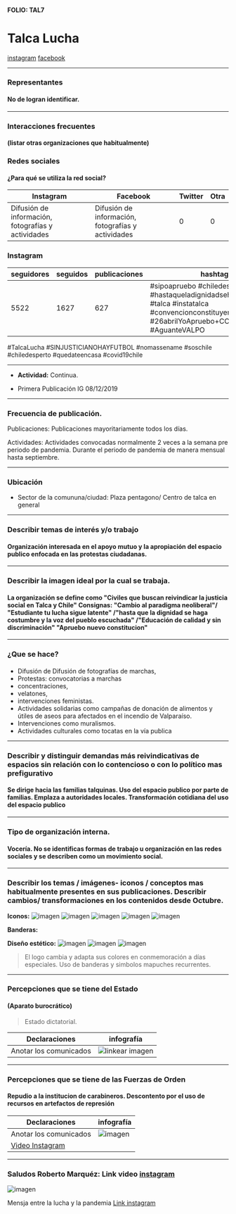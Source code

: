 #### FOLIO: TAL7
# Talca Lucha

[instagram](https://www.instagram.com/talca_lucha/)
[facebook](https://www.facebook.com/TALCALUCHA)

---

### Representantes
#### No de logran identificar. 

---
### Interacciones frecuentes
#### (listar otras organizaciones que habitualmente)

### Redes sociales
#### ¿Para qué se utiliza la red social?
| Instagram | Facebook | Twitter | Otra 
|---|---|---|---|
|Difusión de información, fotografías y actividades|Difusión de información, fotografías y actividades|0| 0|

### **Instagram**
| seguidores | seguidos | publicaciones | hashtag 
|---|---|---|---|
|5522|1627|627| #sipoapruebo #chiledesperto #chile #hastaqueladignidadsehagacostumbre #talca #instatalca #convencionconstituyente #26abrilYoApruebo+CC #AguanteVALPO
#TalcaLucha #SINJUSTICIANOHAYFUTBOL 
#nomassename #soschile
#chiledesperto #quedateencasa #covid19chile

---

* **Actividad:** Continua. 

* Primera Publicación IG 08/12/2019

---
### Frecuencia de publicación.

Publicaciones: Publicaciones mayoritariamente todos los días.

Actividades: Actividades convocadas normalmente 2 veces a la semana pre periodo de pandemia. Durante el periodo de pandemia de manera mensual hasta septiembre. 

---
### Ubicación
* Sector de la comununa/ciudad: Plaza pentagono/ Centro de talca en general

---
### Describir temas de interés y/o trabajo
#### Organización interesada en el apoyo mutuo y la apropiación del espacio publico enfocada en las protestas ciudadanas.
---
### Describir la imagen ideal por la cual se trabaja.
#### La organización se define como "Civiles que buscan reivindicar la justicia social en Talca y Chile" Consignas: "Cambio al paradigma neoliberal"/ "Estudiante tu lucha sigue latente" /"hasta que la dignidad se haga costumbre y la voz del pueblo escuchada" /"Educación de calidad y sin discriminación" "Apruebo nuevo constitucion" 

---
### ¿Que se hace?
#### 
- Difusión de Difusión de fotografías de marchas,
- Protestas: convocatorias a marchas 
- concentraciones, 
- velatones, 
- intervenciones feministas. 
- Actividades solidarias como campañas de donación de alimentos y útiles de aseos para afectados en el incendio de Valparaíso. 
- Intervenciones como muralismos. 
- Actividades culturales como tocatas en la vía publica

---
### Describir y distinguir demandas más reivindicativas de espacios sin relación con lo contencioso o con lo político mas prefigurativo
#### Se dirige hacia las familias talquinas. Uso del espacio publico por parte de familias. Emplaza a autoridades locales. Transformación cotidiana del uso del espacio publico 

---
### Tipo de organización interna.
#### Vocería. No se identificas formas de trabajo u organización en las redes sociales y se describen como un movimiento social.

---
### Describir los temas / imágenes- iconos / conceptos mas habitualmente presentes en sus publicaciones. Describir cambios/ transformaciones en los contenidos desde Octubre.

**Iconos:**
![imagen](logo.png) 
![imagen](logo2.png)
![imagen](logo3.png)
![imagen](mapu.png)
![imagen](neco.png)

**Banderas:**

**Diseño estético:**
![imagen](1.png)
![imagen](2.png)
![imagen](3.png)




> El logo cambia y adapta sus colores en conmemoración a días especiales. Uso de banderas y simbolos mapuches recurrentes.  
> 
> 

---
### Percepciones que se tiene del Estado
#### (Aparato burocrático)
> Estado dictatorial. 

| Declaraciones | infografía | 
|---|---|
|Anotar los comunicados | ![linkear imagen]() |

---
### Percepciones que se tiene de las Fuerzas de Orden
#### Repudio a la institucion de carabineros. Descontento por el uso de recursos en artefactos de represión 
> 

| Declaraciones | infografía | 
|---|---|
|Anotar los comunicados | ![imagen]()
[Video Instagram](https://www.instagram.com/p/B74Gq4FJe4F/) |


---
### Saludos Roberto Marquéz: Link video [instagram](8https://www.instagram.com/p/CHPAwYbgJtR/)
![imagen](Comu1.jpg)

Mensja entre la lucha y la pandemia [Link instagram](https://www.instagram.com/p/B_h-QhDpNQG/)


